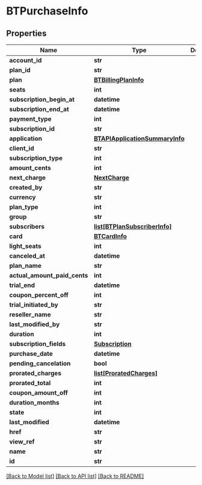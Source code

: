 # BTPurchaseInfo

## Properties
Name | Type | Description | Notes
------------ | ------------- | ------------- | -------------
**account_id** | **str** |  | [optional] 
**plan_id** | **str** |  | [optional] 
**plan** | [**BTBillingPlanInfo**](BTBillingPlanInfo.md) |  | [optional] 
**seats** | **int** |  | [optional] 
**subscription_begin_at** | **datetime** |  | [optional] 
**subscription_end_at** | **datetime** |  | [optional] 
**payment_type** | **int** |  | [optional] 
**subscription_id** | **str** |  | [optional] 
**application** | [**BTAPIApplicationSummaryInfo**](BTAPIApplicationSummaryInfo.md) |  | [optional] 
**client_id** | **str** |  | [optional] 
**subscription_type** | **int** |  | [optional] 
**amount_cents** | **int** |  | [optional] 
**next_charge** | [**NextCharge**](NextCharge.md) |  | [optional] 
**created_by** | **str** |  | [optional] 
**currency** | **str** |  | [optional] 
**plan_type** | **int** |  | [optional] 
**group** | **str** |  | [optional] 
**subscribers** | [**list[BTPlanSubscriberInfo]**](BTPlanSubscriberInfo.md) |  | [optional] 
**card** | [**BTCardInfo**](BTCardInfo.md) |  | [optional] 
**light_seats** | **int** |  | [optional] 
**canceled_at** | **datetime** |  | [optional] 
**plan_name** | **str** |  | [optional] 
**actual_amount_paid_cents** | **int** |  | [optional] 
**trial_end** | **datetime** |  | [optional] 
**coupon_percent_off** | **int** |  | [optional] 
**trial_initiated_by** | **str** |  | [optional] 
**reseller_name** | **str** |  | [optional] 
**last_modified_by** | **str** |  | [optional] 
**duration** | **int** |  | [optional] 
**subscription_fields** | [**Subscription**](Subscription.md) |  | [optional] 
**purchase_date** | **datetime** |  | [optional] 
**pending_cancelation** | **bool** |  | [optional] 
**prorated_charges** | [**list[ProratedCharges]**](ProratedCharges.md) |  | [optional] 
**prorated_total** | **int** |  | [optional] 
**coupon_amount_off** | **int** |  | [optional] 
**duration_months** | **int** |  | [optional] 
**state** | **int** |  | [optional] 
**last_modified** | **datetime** |  | [optional] 
**href** | **str** |  | [optional] 
**view_ref** | **str** |  | [optional] 
**name** | **str** |  | [optional] 
**id** | **str** |  | [optional] 

[[Back to Model list]](../README.md#documentation-for-models) [[Back to API list]](../README.md#documentation-for-api-endpoints) [[Back to README]](../README.md)


